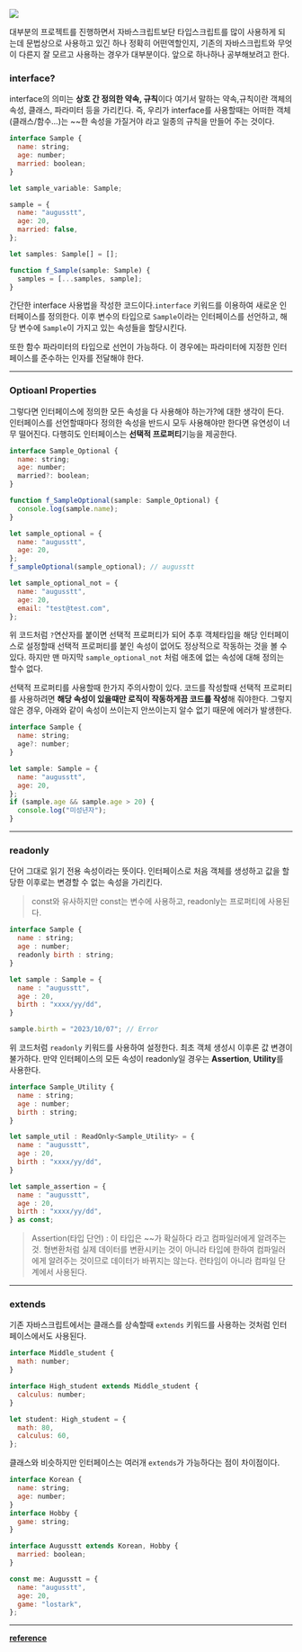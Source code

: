 ![](https://velog.velcdn.com/images/cnffjd95/post/161ceaea-b99b-46b9-8a4d-3aed73562ba3/image.webp)

대부분의 프로젝트를 진행하면서 자바스크립트보단 타입스크립트를 많이 사용하게 되는데 문법상으로 사용하고 있긴 하나 정확히 어떤역할인지, 기존의 자바스크립트와 무엇이 다른지 잘 모르고 사용하는 경우가 대부분이다. 앞으로 하나하나 공부해보려고 한다.

### interface?

interface의 의미는 **상호 간 정의한 약속, 규칙**이다
여기서 말하는 약속,규칙이란 객체의 속성, 클래스, 파라미터 등을 가리킨다.
즉, 우리가 interface를 사용할때는 어떠한 객체(클래스/함수...)는 ~~한 속성을 가질거야 라고 일종의 규칙을 만들어 주는 것이다.

```javascript
interface Sample {
  name: string;
  age: number;
  married: boolean;
}

let sample_variable: Sample;

sample = {
  name: "augusstt",
  age: 20,
  married: false,
};

let samples: Sample[] = [];

function f_Sample(sample: Sample) {
  samples = [...samples, sample];
}
```

간단한 interface 사용법을 작성한 코드이다.`interface` 키워드를 이용하여 새로운 인터페이스를 정의한다. 이후 변수의 타입으로 `Sample`이라는 인터페이스를 선언하고, 해당 변수에 `Sample`이 가지고 있는 속성들을 할당시킨다.

또한 함수 파라미터의 타입으로 선언이 가능하다.
이 경우에는 파라미터에 지정한 인터페이스를 준수하는 인자를 전달해야 한다.

---

### Optioanl Properties

그렇다면 인터페이스에 정의한 모든 속성을 다 사용해야 하는가?에 대한 생각이 든다.
인터페이스를 선언할때마다 정의한 속성을 반드시 모두 사용해야만 한다면 유연성이 너무 떨어진다.
다행히도 인터페이스는 **선택적 프로퍼티**기능을 제공한다.

```javascript
interface Sample_Optional {
  name: string;
  age: number;
  married?: boolean;
}

function f_SampleOptional(sample: Sample_Optional) {
  console.log(sample.name);
}

let sample_optional = {
  name: "augusstt",
  age: 20,
};
f_sampleOptional(sample_optional); // augusstt

let sample_optional_not = {
  name: "augusstt",
  age: 20,
  email: "test@test.com",
};
```

위 코드처럼 `?`연산자를 붙이면 선택적 프로퍼티가 되어 추후 객체타입을 해당 인터페이스로 설정할때 선택적 프로퍼티를 붙인 속성이 없어도 정상적으로 작동하는 것을 볼 수 있다.
하지만 맨 마지막 `sample_optional_not` 처럼 애초에 없는 속성에 대해 정의는 할수 없다.

선택적 프로퍼티를 사용할때 한가지 주의사항이 있다.
코드를 작성할때 선택적 프로퍼티를 사용하려면 **해당 속성이 있을때만 로직이 작동하게끔 코드를 작성**해 줘야한다. 그렇지 않은 경우, 아래와 같이 속성이 쓰이는지 안쓰이는지 알수 없기 때문에 에러가 발생한다.

```javascript
interface Sample {
  name: string;
  age?: number;
}

let sample: Sample = {
  name: "augusstt",
  age: 20,
};
if (sample.age && sample.age > 20) {
  console.log("미성년자");
}
```

---

### readonly

단어 그대로 읽기 전용 속성이라는 뜻이다.
인터페이스로 처음 객체를 생성하고 값을 할당한 이후로는 변경할 수 없는 속성을 가리킨다.

> const와 유사하지만 const는 변수에 사용하고, readonly는 프로퍼티에 사용된다.

```javascript
interface Sample {
  name : string;
  age : number;
  readonly birth : string;
}

let sample : Sample = {
  name : "augusstt",
  age : 20,
  birth : "xxxx/yy/dd",
}

sample.birth = "2023/10/07"; // Error


```

위 코드처럼 `readonly` 키워드를 사용하여 설정한다. 최초 객체 생성시 이후론 값 변경이 불가하다.
만약 인터페이스의 모든 속성이 readonly일 경우는 **Assertion**, **Utility**를 사용한다.

```javascript
interface Sample_Utility {
  name : string;
  age : number;
  birth : string;
}

let sample_util : ReadOnly<Sample_Utility> = {
  name : "augusstt",
  age : 20,
  birth : "xxxx/yy/dd",
}

let sample_assertion = {
  name : "augusstt",
  age : 20,
  birth : "xxxx/yy/dd",
} as const;
```

> Assertion(타입 단언) : 이 타입은 ~~가 확실하다 라고 컴파일러에게 알려주는 것.
> 형변환처럼 실제 데이터를 변환시키는 것이 아니라 타입에 한하여 컴파일러에게 알려주는 것이므로 데이터가 바뀌지는 않는다. 런타임이 아니라 컴파일 단계에서 사용된다.

---

### extends

기존 자바스크립트에서는 클래스를 상속할때 `extends` 키워드를 사용하는 것처럼 인터페이스에서도 사용된다.

```javascript
interface Middle_student {
  math: number;
}

interface High_student extends Middle_student {
  calculus: number;
}

let student: High_student = {
  math: 80,
  calculus: 60,
};
```

클래스와 비슷하지만 인터페이스는 여러개 `extends`가 가능하다는 점이 차이점이다.

```javascript
interface Korean {
  name: string;
  age: number;
}
interface Hobby {
  game: string;
}

interface Augusstt extends Korean, Hobby {
  married: boolean;
}

const me: Augusstt = {
  name: "augusstt",
  age: 20,
  game: "lostark",
};
```

---

**[reference](https://inpa.tistory.com/entry/TS-%F0%9F%93%98-%ED%83%80%EC%9E%85%EC%8A%A4%ED%81%AC%EB%A6%BD%ED%8A%B8-%EC%9D%B8%ED%84%B0%ED%8E%98%EC%9D%B4%EC%8A%A4-%F0%9F%92%AF-%ED%99%9C%EC%9A%A9%ED%95%98%EA%B8%B0)**
